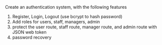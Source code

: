 Create an authentication system, with the following features

1. Register, Login, Logout (use bcrypt to hash password)
2. Add roles for users, staff, managers, admin
3. protect the user route, staff route, manager route, and admin route with JSON web token
4. password recovery

